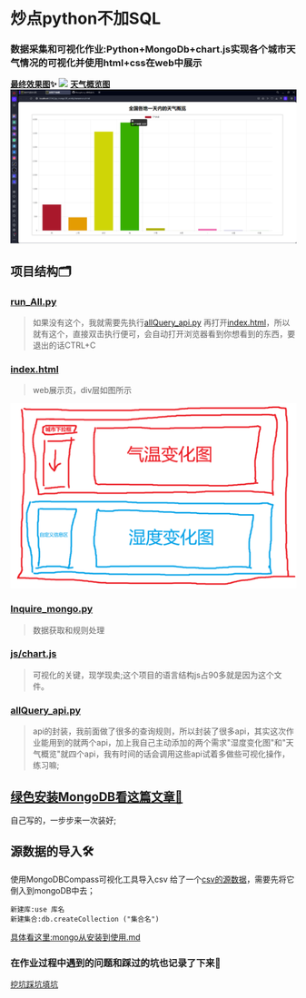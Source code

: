 # 炒点python不加SQL
### 数据采集和可视化作业:Python+MongoDb+chart.js实现各个城市天气情况的可视化并使用html+css在web中展示
**[最终效果图](./all_img/dome—OK.png)✨**
![](./all_img/dome—OK.png)
**[天气概览图](./all_img/天气概览.png)**
![](./all_img/天气概览.png)

## 项目结构🗂️
### [run_All.py](./run_All.py)
> 如果没有这个，我就需要先执行[allQuery_api.py](./allQuery_api.py)
再打开[index.html](./index.html)，所以就有这个，直接双击执行便可，会自动打开浏览器看到你想看到的东西，要退出的话CTRL+C
> 
### [index.html](./index.html)
> web展示页，div层如图所示
> 
![](./web设计图.png)
### [Inquire_mongo.py](./Inquire_mongo.py)
> 数据获取和规则处理
> 
### [js/chart.js](./jschart.js)
> 可视化的关键，现学现卖;这个项目的语言结构js占90多就是因为这个文件。
> 
### [allQuery_api.py](./allQuery_api.py)
> api的封装，我前面做了很多的查询规则，所以封装了很多api，其实这次作业能用到的就两个api，加上我自己主动添加的两个需求"湿度变化图"和"天气概览"就四个api，我有时间的话会调用这些api试着多做些可视化操作，练习嘛;
> 
## [绿色安装MongoDB看这篇文章🧐](./mongo从安装到使用.md)
自己写的，一步步来一次装好;
## 源数据的导入🛠️
使用MongoDBCompass可视化工具导入csv
给了一个[csv的源数据](./csv源数据/all_cities_weather_data.csv)，需要先将它倒入到mongoDB中去；
```ssh
新建库:use 库名
新建集合:db.createCollection ("集合名")
```
[具体看这里:mongo从安装到使用.md](./mongo从安装到使用.md)

### 在作业过程中遇到的问题和踩过的坑也记录了下来📜
[挖坑踩坑填坑](./挖坑踩坑填坑.md)







